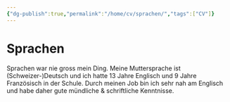 ```yaml
---
{"dg-publish":true,"permalink":"/home/cv/sprachen/","tags":["CV"]}
---
```



# Sprachen

Sprachen war nie gross mein Ding. Meine Muttersprache ist (Schweizer-)Deutsch und ich hatte 13 Jahre Englisch und 9 Jahre Französisch in der Schule. Durch meinen Job bin ich sehr nah am Englisch und habe daher gute mündliche & schriftliche Kenntnisse.
